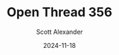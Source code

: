 ---
layout: podcast
title: "Open Thread 356"
author: Scott Alexander
description: https://www.astralcodexten.com/p/open-thread-356
date: 2024-11-18
length: 727299
duration: 182
guid: open-thread-356
---